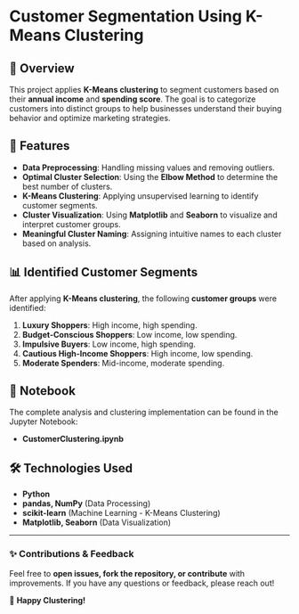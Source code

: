 # Customer Segmentation Using K-Means Clustering

## 📌 Overview
This project applies **K-Means clustering** to segment customers based on their **annual income** and **spending score**. The goal is to categorize customers into distinct groups to help businesses understand their buying behavior and optimize marketing strategies.

## 🚀 Features
- **Data Preprocessing**: Handling missing values and removing outliers.
- **Optimal Cluster Selection**: Using the **Elbow Method** to determine the best number of clusters.
- **K-Means Clustering**: Applying unsupervised learning to identify customer segments.
- **Cluster Visualization**: Using **Matplotlib** and **Seaborn** to visualize and interpret customer groups.
- **Meaningful Cluster Naming**: Assigning intuitive names to each cluster based on analysis.

## 📊 Identified Customer Segments
After applying **K-Means clustering**, the following **customer groups** were identified:

1. **Luxury Shoppers**: High income, high spending.
2. **Budget-Conscious Shoppers**: Low income, low spending.
3. **Impulsive Buyers**: Low income, high spending.
4. **Cautious High-Income Shoppers**: High income, low spending.
5. **Moderate Spenders**: Mid-income, moderate spending.

## 📄 Notebook
The complete analysis and clustering implementation can be found in the Jupyter Notebook:
- **CustomerClustering.ipynb**

## 🛠 Technologies Used
- **Python**
- **pandas, NumPy** (Data Processing)
- **scikit-learn** (Machine Learning - K-Means Clustering)
- **Matplotlib, Seaborn** (Data Visualization)



---

### **✨ Contributions & Feedback**
Feel free to **open issues, fork the repository, or contribute** with improvements. If you have any questions or feedback, please reach out!

🚀 **Happy Clustering!**

